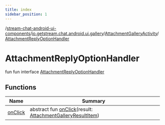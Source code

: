 ```yaml
---
title: index
sidebar_position: 1
---
```

/[stream-chat-android-ui-components](../../../index.md)/[io.getstream.chat.android.ui.gallery](../../index.md)/[AttachmentGalleryActivity](../index.md)/[AttachmentReplyOptionHandler](index.md)  
  
  
  
# AttachmentReplyOptionHandler  
fun fun interface [AttachmentReplyOptionHandler](index.md)  
  
## Functions  
  
|  Name |  Summary | 
|---|---|
| <a name="io.getstream.chat.android.ui.gallery/AttachmentGalleryActivity.AttachmentReplyOptionHandler/onClick/#io.getstream.chat.android.ui.gallery.AttachmentGalleryResultItem/PointingToDeclaration/"></a>[onClick](onClick.md)| <a name="io.getstream.chat.android.ui.gallery/AttachmentGalleryActivity.AttachmentReplyOptionHandler/onClick/#io.getstream.chat.android.ui.gallery.AttachmentGalleryResultItem/PointingToDeclaration/"></a>abstract fun [onClick](onClick.md)(result: [AttachmentGalleryResultItem](../../AttachmentGalleryResultItem/index.md))|

